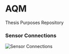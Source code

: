 # AQM
Thesis Purposes Repository

### Sensor Connections
![Sensor Connections](https://user-images.githubusercontent.com/58624490/226699360-5c9d3f8e-45db-4c4f-bce0-1f621fe77153.png)

